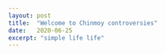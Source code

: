 ```yaml
---
layout: post
title:  "Welcome to Chinmoy controversies"
date:   2020-06-25
excerpt: "simple life life"
---
```

